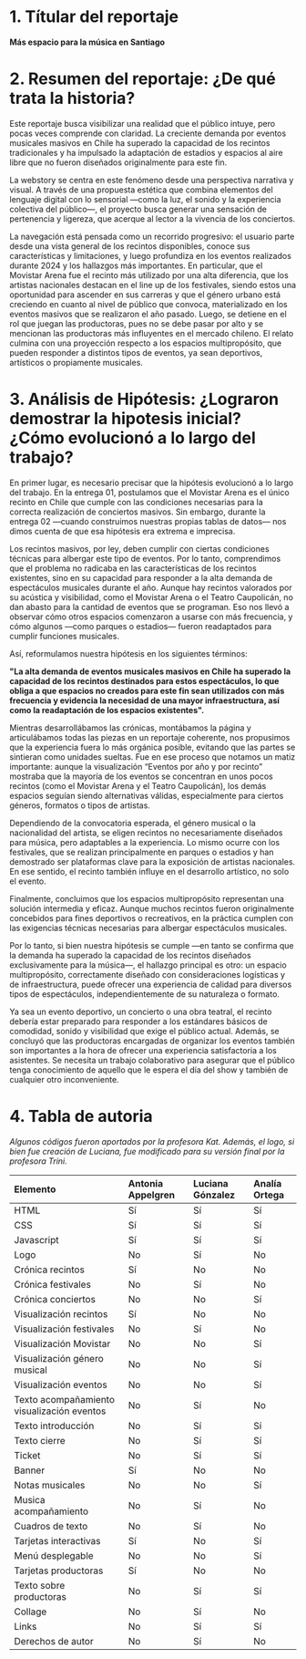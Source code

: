# 1. Títular del reportaje

**Más espacio para la música en Santiago**

# 2. Resumen del reportaje: ¿De qué trata la historia?

Este reportaje busca visibilizar una realidad que el público intuye, pero pocas veces comprende con claridad. La creciente demanda por eventos musicales masivos en Chile ha superado la capacidad de los recintos tradicionales y ha impulsado la adaptación de estadios y espacios al aire libre que no fueron diseñados originalmente para este fin.

La webstory se centra en este fenómeno desde una perspectiva narrativa y visual. A través de una propuesta estética que combina elementos del lenguaje digital con lo sensorial —como la luz, el sonido y la experiencia colectiva del público—, el proyecto busca generar una sensación de pertenencia y ligereza, que acerque al lector a la vivencia de los conciertos.

La navegación está pensada como un recorrido progresivo: el usuario parte desde una vista general de los recintos disponibles, conoce sus características y limitaciones, y luego profundiza en los eventos realizados durante 2024 y los hallazgos más importantes. En particular, que el Movistar Arena fue el recinto más utilizado por una alta diferencia, que los artistas nacionales destacan en el line up de los festivales, siendo estos una oportunidad para ascender en sus carreras y que el género urbano está creciendo en cuanto al nivel de público que convoca, materializado en los eventos masivos que se realizaron el año pasado. Luego, se detiene en el rol que juegan las productoras, pues no se debe pasar por alto y se mencionan las productoras más influyentes en el mercado chileno. El relato culmina con una proyección respecto a los espacios multipropósito, que pueden responder a distintos tipos de eventos, ya sean deportivos, artísticos o propiamente musicales.

# 3. Análisis de Hipótesis: ¿Lograron demostrar la hipotesis inicial? ¿Cómo evolucionó a lo largo del trabajo? 

En primer lugar, es necesario precisar que la hipótesis evolucionó a lo largo del trabajo. En la entrega 01, postulamos que el Movistar Arena es el único recinto en Chile que cumple con las condiciones necesarias para la correcta realización de conciertos masivos. Sin embargo, durante la entrega 02 —cuando construimos nuestras propias tablas de datos— nos dimos cuenta de que esa hipótesis era extrema e imprecisa.

Los recintos masivos, por ley, deben cumplir con ciertas condiciones técnicas para albergar este tipo de eventos. Por lo tanto, comprendimos que el problema no radicaba en las características de los recintos existentes, sino en su capacidad para responder a la alta demanda de espectáculos musicales durante el año. Aunque hay recintos valorados por su acústica y visibilidad, como el Movistar Arena o el Teatro Caupolicán, no dan abasto para la cantidad de eventos que se programan. Eso nos llevó a observar cómo otros espacios comenzaron a usarse con más frecuencia, y cómo algunos —como parques o estadios— fueron readaptados para cumplir funciones musicales.

Así, reformulamos nuestra hipótesis en los siguientes términos:

**"La alta demanda de eventos musicales masivos en Chile ha superado la capacidad de los recintos destinados para estos espectáculos, lo que obliga a que espacios no creados para este fin sean utilizados con más frecuencia y evidencia la necesidad de una mayor infraestructura, así como la readaptación de los espacios existentes".**

Mientras desarrollábamos las crónicas, montábamos la página y articulábamos todas las piezas en un reportaje coherente, nos propusimos que la experiencia fuera lo más orgánica posible, evitando que las partes se sintieran como unidades sueltas. Fue en ese proceso que notamos un matiz importante: aunque la visualización “Eventos por año y por recinto” mostraba que la mayoría de los eventos se concentran en unos pocos recintos (como el Movistar Arena y el Teatro Caupolicán), los demás espacios seguían siendo alternativas válidas, especialmente para ciertos géneros, formatos o tipos de artistas.

Dependiendo de la convocatoria esperada, el género musical o la nacionalidad del artista, se eligen recintos no necesariamente diseñados para música, pero adaptables a la experiencia. Lo mismo ocurre con los festivales, que se realizan principalmente en parques o estadios y han demostrado ser plataformas clave para la exposición de artistas nacionales. En ese sentido, el recinto también influye en el desarrollo artístico, no solo el evento.

Finalmente, concluimos que los espacios multipropósito representan una solución intermedia y eficaz. Aunque muchos recintos fueron originalmente concebidos para fines deportivos o recreativos, en la práctica cumplen con las exigencias técnicas necesarias para albergar espectáculos musicales.

Por lo tanto, si bien nuestra hipótesis se cumple —en tanto se confirma que la demanda ha superado la capacidad de los recintos diseñados exclusivamente para la música—, el hallazgo principal es otro: un espacio multipropósito, correctamente diseñado con consideraciones logísticas y de infraestructura, puede ofrecer una experiencia de calidad para diversos tipos de espectáculos, independientemente de su naturaleza o formato.

Ya sea un evento deportivo, un concierto o una obra teatral, el recinto debería estar preparado para responder a los estándares básicos de comodidad, sonido y visibilidad que exige el público actual. Además, se concluyó que las productoras encargadas de organizar los eventos también son importantes a la hora de ofrecer una experiencia satisfactoria a los asistentes. Se necesita un trabajo colaborativo para asegurar que el público tenga conocimiento de aquello que le espera el día del show y también de cualquier otro inconveniente.


# 4. Tabla de autoria

*Algunos códigos fueron aportados por la profesora Kat. Además, el logo, si bien fue creación de Luciana, fue modificado para su versión final por la profesora Trini.*

| Elemento                | Antonia Appelgren | Luciana Gónzalez | Analía Ortega |
|:------------------------|:------------------|:-----------------|:--------------|
| HTML        |        Sí      |      Sí        |       Sí       |
| CSS        |        Sí      |      Sí        |       Sí       |
| Javascript        |        Sí      |      Sí        |       Sí       |
| Logo        |        No      |      Sí        |       No      |
| Crónica recintos        |       Sí       |       No       |          No    |
| Crónica festivales      |        No      |      Sí        |        No      |
| Crónica    conciertos    |        No      |    No          |       Sí       |
| Visualización recintos        |      Sí        |      No        |      No        |
| Visualización festivales       |      No        |      Sí        |       No       |
| Visualización Movistar        |       No       |       No       |      Sí        |
| Visualización género musical      |       No       |       No       |     Sí        |
| Visualización eventos        |        No      |      No        |       Sí       |
| Texto acompañamiento visualización eventos        |        No      |      Sí        |       No       |
|    Texto introducción     |        No      |      Sí        |       Sí       |
|  Texto cierre        |        No      |      Sí        |       Sí       |
| Ticket        |        No      |      Sí        |       Sí       |
| Banner        |       Sí      |      No        |       No       |
|  Notas musicales     |        No      |      No        |       Sí       |
| Musica acompañamiento       |        No      |      Sí       |       No       |
| Cuadros de texto       |        No      |      Sí        |       No       |
| Tarjetas interactivas        |     Sí        |     No        |      Sí       |
| Menú desplegable        |        No      |      No        |       Sí       |
| Tarjetas productoras        |        Sí      |      No       |       No      |
| Texto sobre productoras        |        No      |      Sí        |       Sí     |
|  Collage        |        No      |      Sí        |       No       |
| Links        |        No      |      Sí        |       Sí       |
| Derechos de autor        |        No      |      Sí        |       No      |










